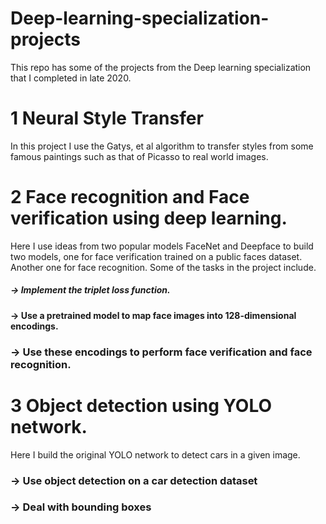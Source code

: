 # Deep-learning-specialization-projects
This repo has some of the projects from the Deep learning specialization that I completed in late 2020. 
# 1  Neural Style Transfer
In this project I use the Gatys, et al algorithm to transfer styles from some famous paintings such as that of Picasso to real world images. 

# 2 Face recognition and Face verification using deep learning.
Here I use ideas from two popular models FaceNet and Deepface to build two models, one for face verification trained on a public faces dataset. 
Another one for face recognition. Some of the tasks in the project include. 

   ##### -> Implement the triplet loss function. 
   #### -> Use a pretrained model to map face images into 128-dimensional encodings. 
   ### -> Use these encodings to perform face verification and face recognition.

# 3 Object detection using YOLO network. 
Here I build the original YOLO network to detect cars in a given image. 
   ### -> Use object detection on a car detection dataset 
   ### -> Deal with bounding boxes
